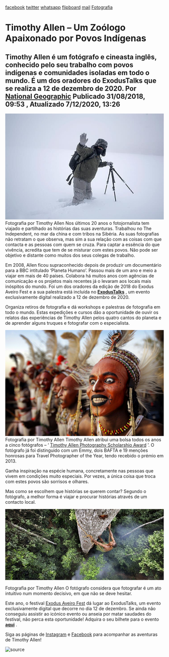[facebook](https://www.facebook.com/sharer/sharer.php?u=https%3A%2F%2Fwww.natgeo.pt%2Ffotografia%2F2018%2F08%2Ftimothy-allen-um-zoologo-apaixonado-por-povos-indigenas) [twitter](https://twitter.com/share?url=https%3A%2F%2Fwww.natgeo.pt%2Ffotografia%2F2018%2F08%2Ftimothy-allen-um-zoologo-apaixonado-por-povos-indigenas&via=natgeo&text=Timothy%20Allen%20%E2%80%93%20Um%20Zo%C3%B3logo%20Apaixonado%20por%20Povos%20Ind%C3%ADgenas) [whatsapp](https://web.whatsapp.com/send?text=https%3A%2F%2Fwww.natgeo.pt%2Ffotografia%2F2018%2F08%2Ftimothy-allen-um-zoologo-apaixonado-por-povos-indigenas) [flipboard](https://share.flipboard.com/bookmarklet/popout?v=2&title=Timothy%20Allen%20%E2%80%93%20Um%20Zo%C3%B3logo%20Apaixonado%20por%20Povos%20Ind%C3%ADgenas&url=https%3A%2F%2Fwww.natgeo.pt%2Ffotografia%2F2018%2F08%2Ftimothy-allen-um-zoologo-apaixonado-por-povos-indigenas) [mail](mailto:?subject=NatGeo&body=https%3A%2F%2Fwww.natgeo.pt%2Ffotografia%2F2018%2F08%2Ftimothy-allen-um-zoologo-apaixonado-por-povos-indigenas%20-%20Timothy%20Allen%20%E2%80%93%20Um%20Zo%C3%B3logo%20Apaixonado%20por%20Povos%20Ind%C3%ADgenas) [Fotografia](https://www.natgeo.pt/fotografia) 
# Timothy Allen – Um Zoólogo Apaixonado por Povos Indígenas 
## Timothy Allen é um fotógrafo e cineasta inglês, conhecido pelo seu trabalho com povos indígenas e comunidades isoladas em todo o mundo. É um dos oradores do ExodusTalks que se realiza a 12 de dezembro de 2020. Por [National Geographic](https://www.natgeo.pt/autor/national-geographic) Publicado 31/08/2018, 09:53 , Atualizado 7/12/2020, 13:26 
![Timothy Allen](img/files_styles_image_00_public_timothy_0allen_0.jpeg)
Fotografia por Timothy Allen Nos últimos 20 anos o fotojornalista tem viajado e partilhado as histórias das suas aventuras. Trabalhou no The Independent, no mar da china e com tribos na Sibéria. As suas fotografias não retratam o que observa, mas sim a sua relação com as coisas com que contacta e as pessoas com quem se cruza. Para captar a essência do que vivência, acredita que tem de se misturar com estes povos. Não pode ser objetivo e distante como muitos dos seus colegas de trabalho. 

Em 2008, Allen ficou supraconhecido depois de produzir um documentário para a BBC intitulado ‘Planeta Humano’. Passou mais de um ano e meio a viajar em mais de 40 países. Colabora há muitos anos com agências de comunicação e os projetos mais recentes já o levaram aos locais mais inóspitos do mundo. Foi um dos oradores da edição de 2018 do Exodus Aveiro Fest e a sua palestra está incluída no [**ExodusTalks**](https://www.natgeo.pt/fotografia/2020/12/reserve-a-tarde-de-12-de-dezembro-para-o-exodustalks) , um evento exclusivamente digital realizado a 12 de dezembro de 2020. 

Organiza retiros de fotografia e dá workshops e palestras de fotografia em todo o mundo. Estas expedições e cursos dão a oportunidade de ouvir os relatos das experiências de Timothy Allen pelos quatro cantos do planeta e de aprender alguns truques e fotografar com o especialista. 

![Tribo](img/files_styles_image_00_public_timothy_allen_0.jpg)
Fotografia por Timothy Allen Timothy Allen atribui uma bolsa todos os anos a cinco fotógrafos – ‘ [Timothy Allen Photography Scholarshio Award](http://humanplanet.com/timothyallen/travel-photography-scholarship/) ’. O fotógrafo já foi distinguido com um Emmy, dois BAFTA e 19 menções honrosas para Travel Photographer of the Year, tendo recebido o prémio em 2013. 

Ganha inspiração na espécie humana, concretamente nas pessoas que vivem em condições muito especiais. Por vezes, a única coisa que troca com estes povos são sorrisos e olhares. 

Mas como se escolhem que histórias se querem contar? Segundo o fotógrafo, a melhor forma é viajar e procurar histórias através de um contacto local. 

![A trepar árvores](img/files_styles_image_00_public_niger_timothy_allen_hp_01_rw_1.jpg)

Fotografia por Timothy Allen O fotógrafo considera que fotografar é um ato intuitivo num momento decisivo, em que não se deve hesitar. 

Este ano, o festival [Exodus Aveiro Fest](https://www.natgeo.pt/exodus) dá lugar ao ExodusTalks, um evento exclusivamente digital que decorre no dia 12 de dezembro. Se ainda não conseguiu assistir ao icónico evento ou anseia por matar saudades do festival, não perca esta oportunidade! Adquira o seu bilhete para o evento **[aqui](https://www.exodusaveirofest.com/tickets/exodustalks/)** . 

Siga as páginas de [Instagram](https://www.instagram.com/Timothy_Allen/) e [Facebook](https://www.facebook.com/timothy.allen/) para acompanhar as aventuras de Timothy Allen! 



![source](https://www.natgeo.pt/fotografia/2018/08/timothy-allen-um-zoologo-apaixonado-por-povos-indigenas)